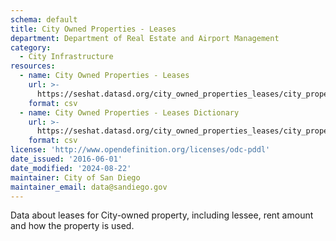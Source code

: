 ```yaml
---
schema: default
title: City Owned Properties - Leases
department: Department of Real Estate and Airport Management
category:
  - City Infrastructure
resources:
  - name: City Owned Properties - Leases
    url: >-
      https://seshat.datasd.org/city_owned_properties_leases/city_property_leases_datasd.csv
    format: csv
  - name: City Owned Properties - Leases Dictionary
    url: >-
      https://seshat.datasd.org/city_owned_properties_leases/city_property_leases_dictionary_datasd.csv
    format: csv
license: 'http://www.opendefinition.org/licenses/odc-pddl'
date_issued: '2016-06-01'
date_modified: '2024-08-22'
maintainer: City of San Diego
maintainer_email: data@sandiego.gov
---
```

Data about leases for City-owned property, including lessee,
rent amount and how the property is used.
